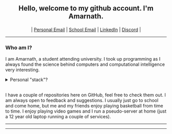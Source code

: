 ## <p align="center"> Hello, welcome to my github account. I'm Amarnath. </p>

<p align="center">
    | <a href="mailto:apatel6ty@protonmail.com?subject=&body=">Personal Email</a> |
    <a href="mailto:amarnathpate2021@fau.edu?subject=&body=">School Email</a> |
    <a href="https://www.linkedin.com/in/amarnath-patel-772b56286/">LinkedIn</a> |
    <a href="https://discordapp.com/users/617140289311735818">Discord</a> |
</p>

<hr>

### Who am I?

I am Amarnath, a student attending university. I took up programming as I always found the science behind computers and computational intelligence very interesting.

<details>
<summary>Personal "stack"?</summary>
<br>

<p align="center">Languages:</p>

<div align="center">

[![My Skills](https://skillicons.dev/icons?i=c,cpp,bash,rust,go,html,css,js,py)](https://github.com/jeebuscrossaint)

</div>

<br>

<p align="center">Editors:</p>

<div align="center">

[![My Skills](https://skillicons.dev/icons?i=neovim,vscode)](https://github.com/jeebuscrossaint)

</div>

<br>

<p align="center">Toolchains:</p>

<div align="center">

[![My Skills](https://skillicons.dev/icons?i=git,nodejs,bun,cmake,zig)](https://github.com/jeebuscrossaint)

</div>

<br>

<p align="center">Operating Systems & Hardware:</p>

<div align="center">

[![My Skills](https://skillicons.dev/icons?i=linux,windows,bsd,raspberrypi)](https://github.com/jeebuscrossaint)

</div>

<br>
</details>
<br>

I have a couple of repositories here on GitHub, feel free to check them out. I am always open to feedback and suggestions. I usually just go to school and come home, but me and my friends enjoy playing basketball from time to time. I enjoy playing video games and I run a pseudo-server at home (just a 12 year old laptop running a couple of services).

<hr>

<!--[![My GitHub stats(you care a lot about this trust me lol)](https://github-readme-stats-blond-six-73.vercel.app/api?username=jeebuscrossaint&show_icons=true&theme=dark&hide_title=false&card_width=400px&hide_rank=true&line_height=34&hide=issues&custom_title=jeebuscrossaint's%20GitHub%20Stats)](https://github.com/jeebuscrossaint) [![Top Langs](https://github-readme-stats-blond-six-73.vercel.app/api/top-langs/?username=jeebuscrossaint&hide=roff,html,css,lua,Makefile&layout=donut&theme=dark)](https://github.com/jeebuscrossaint) -->
<hr>
